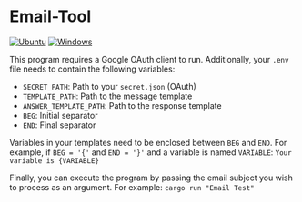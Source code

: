 # Email-Tool

[![Ubuntu](https://github.com/ZillaZ/Email-Tool/workflows/Ubuntu/badge.svg)](https://github.com/ZillaZ/Email-Tool/actions/workflows/ubuntu.yml)
[![Windows](https://github.com/ZillaZ/Email-Tool/workflows/Windows/badge.svg)](https://github.com/ZillaZ/Email-Tool/actions/workflows/windows.yml)

This program requires a Google OAuth client to run. Additionally, your `.env` file needs to contain the following variables:

- `SECRET_PATH`: Path to your `secret.json` (OAuth)
- `TEMPLATE_PATH`: Path to the message template
- `ANSWER_TEMPLATE_PATH`: Path to the response template
- `BEG`: Initial separator
- `END`: Final separator

Variables in your templates need to be enclosed between `BEG` and `END`. For example, if `BEG = '{'` and `END = '}'` and a variable is named `VARIABLE`:
`Your variable is {VARIABLE}`

Finally, you can execute the program by passing the email subject you wish to process as an argument. For example:
`cargo run "Email Test"`
